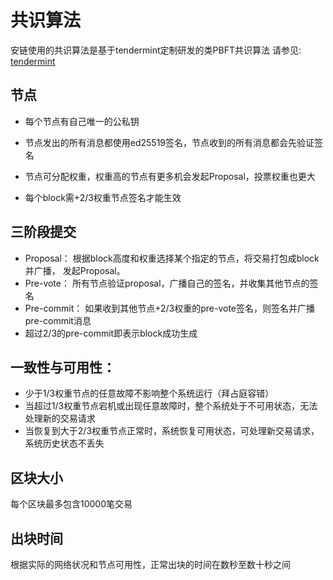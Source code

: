 共识算法
========================

安链使用的共识算法是基于tendermint定制研发的类PBFT共识算法
请参见:  [tendermint](tendermint.com)

节点
----------------
* 每个节点有自己唯一的公私钥

* 节点发出的所有消息都使用ed25519签名，节点收到的所有消息都会先验证签名

* 节点可分配权重，权重高的节点有更多机会发起Proposal，投票权重也更大

* 每个block需+2/3权重节点签名才能生效


三阶段提交
-------------------
* Proposal： 根据block高度和权重选择某个指定的节点，将交易打包成block并广播， 发起Proposal。
* Pre-vote： 所有节点验证proposal，广播自己的签名，并收集其他节点的签名
* Pre-commit： 如果收到其他节点+2/3权重的pre-vote签名，则签名并广播pre-commit消息
* 超过2/3的pre-commit即表示block成功生成

一致性与可用性：
-----------------
* 少于1/3权重节点的任意故障不影响整个系统运行（拜占庭容错）
* 当超过1/3权重节点宕机或出现任意故障时，整个系统处于不可用状态，无法处理新的交易请求
* 当恢复到大于2/3权重节点正常时，系统恢复可用状态，可处理新交易请求，系统历史状态不丢失

区块大小
------------------
每个区块最多包含10000笔交易

出块时间
-----------------
根据实际的网络状况和节点可用性，正常出块的时间在数秒至数十秒之间

